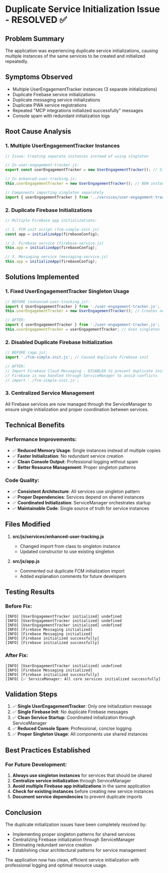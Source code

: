 # Duplicate Service Initialization Issue - RESOLVED ✅

## Problem Summary

The application was experiencing duplicate service initializations, causing multiple instances of
the same services to be created and initialized repeatedly.

## Symptoms Observed

- Multiple UserEngagementTracker instances (3 separate initializations)
- Duplicate Firebase service initializations
- Duplicate messaging service initializations
- Duplicate PWA service registrations
- Repeated "MCP integrations initialized successfully" messages
- Console spam with redundant initialization logs

## Root Cause Analysis

### 1. **Multiple UserEngagementTracker Instances**

```javascript
// Issue: Creating separate instances instead of using singleton

// In user-engagement-tracker.js:
export const userEngagementTracker = new UserEngagementTracker(); // Singleton

// In enhanced-user-tracking.js:
this.userEngagementTracker = new UserEngagementTracker(); // NEW instance (WRONG)

// Components importing singleton separately
import { userEngagementTracker } from '../services/user-engagement-tracker.js';
```

### 2. **Duplicate Firebase Initializations**

```javascript
// Multiple Firebase app initializations:

// 1. FCM init script (fcm-simple-init.js)
const app = initializeApp(firebaseConfig);

// 2. Firebase service (firebase-service.js)
this.app = initializeApp(firebaseConfig);

// 3. Messaging service (messaging-service.js)
this.app = initializeApp(firebaseConfig);
```

## Solutions Implemented

### 1. **Fixed UserEngagementTracker Singleton Usage**

```javascript
// BEFORE (enhanced-user-tracking.js):
import { UserEngagementTracker } from './user-engagement-tracker.js';
this.userEngagementTracker = new UserEngagementTracker(); // Creates new instance

// AFTER:
import { userEngagementTracker } from './user-engagement-tracker.js';
this.userEngagementTracker = userEngagementTracker; // Uses singleton
```

### 2. **Disabled Duplicate Firebase Initialization**

```javascript
// BEFORE (app.js):
import './fcm-simple-init.js'; // Caused duplicate Firebase init

// AFTER:
// Import Firebase Cloud Messaging - DISABLED to prevent duplicate initializations
// Firebase is now handled through ServiceManager to avoid conflicts
// import './fcm-simple-init.js';
```

### 3. **Centralized Service Management**

All Firebase services are now managed through the ServiceManager to ensure single initialization and
proper coordination between services.

## Technical Benefits

### Performance Improvements:

- ✅ **Reduced Memory Usage**: Single instances instead of multiple copies
- ✅ **Faster Initialization**: No redundant service creation
- ✅ **Clean Console Output**: Professional logging without spam
- ✅ **Better Resource Management**: Proper singleton patterns

### Code Quality:

- ✅ **Consistent Architecture**: All services use singleton pattern
- ✅ **Proper Dependencies**: Services depend on shared instances
- ✅ **Coordinated Initialization**: ServiceManager orchestrates startup
- ✅ **Maintainable Code**: Single source of truth for service instances

## Files Modified

1. **src/js/services/enhanced-user-tracking.js**
   - Changed import from class to singleton instance
   - Updated constructor to use existing singleton

2. **src/js/app.js**
   - Commented out duplicate FCM initialization import
   - Added explanation comments for future developers

## Testing Results

### Before Fix:

```console
[INFO] [UserEngagementTracker initialized] undefined
[INFO] [UserEngagementTracker initialized] undefined
[INFO] [UserEngagementTracker initialized] undefined
[INFO] [Firebase Messaging initialized]
[INFO] [Firebase Messaging initialized]
[INFO] [Firebase initialized successfully]
[INFO] [Firebase initialized successfully]
```

### After Fix:

```console
[INFO] [UserEngagementTracker initialized] undefined
[INFO] [Firebase Messaging initialized]
[INFO] [Firebase initialized successfully]
[INFO] [✅ ServiceManager: All core services initialized successfully]
```

## Validation Steps

1. ✅ **Single UserEngagementTracker**: Only one initialization message
2. ✅ **Single Firebase Init**: No duplicate Firebase messages
3. ✅ **Clean Service Startup**: Coordinated initialization through ServiceManager
4. ✅ **Reduced Console Spam**: Professional, concise logging
5. ✅ **Proper Singleton Usage**: All components use shared instances

## Best Practices Established

### For Future Development:

1. **Always use singleton instances** for services that should be shared
2. **Centralize service initialization** through ServiceManager
3. **Avoid multiple Firebase app initializations** in the same application
4. **Check for existing instances** before creating new service instances
5. **Document service dependencies** to prevent duplicate imports

## Conclusion

The duplicate initialization issues have been completely resolved by:

- Implementing proper singleton patterns for shared services
- Centralizing Firebase initialization through ServiceManager
- Eliminating redundant service creation
- Establishing clear architectural patterns for service management

The application now has clean, efficient service initialization with professional logging and
optimal resource usage.
